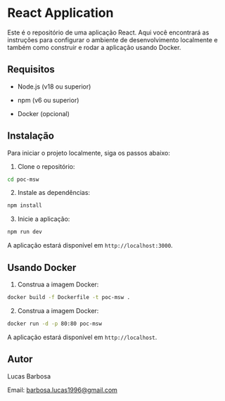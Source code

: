 # React Application

Este é o repositório de uma aplicação React. Aqui você encontrará as instruções para configurar o ambiente de desenvolvimento localmente e também como construir e rodar a aplicação usando Docker.

## Requisitos

- Node.js (v18 ou superior)

- npm (v6 ou superior)

- Docker (opcional)

## Instalação

Para iniciar o projeto localmente, siga os passos abaixo:

1. Clone o repositório:

```bash
cd poc-msw
```
2. Instale as dependências:

```bash
npm install
```

3. Inicie a aplicação:

```bash
npm run dev
```

A aplicação estará disponível em `http://localhost:3000`.

## Usando Docker

1. Construa a imagem Docker:

```bash
docker build -f Dockerfile -t poc-msw .
```
2. Construa a imagem Docker:
```bash
docker run -d -p 80:80 poc-msw
```

A aplicação estará disponível em `http://localhost`.

## Autor

Lucas Barbosa

Email: barbosa.lucas1996@gmail.com
